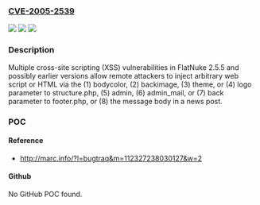 ### [CVE-2005-2539](https://cve.mitre.org/cgi-bin/cvename.cgi?name=CVE-2005-2539)
![](https://img.shields.io/static/v1?label=Product&message=n%2Fa&color=blue)
![](https://img.shields.io/static/v1?label=Version&message=n%2Fa&color=blue)
![](https://img.shields.io/static/v1?label=Vulnerability&message=n%2Fa&color=brighgreen)

### Description

Multiple cross-site scripting (XSS) vulnerabilities in FlatNuke 2.5.5 and possibly earlier versions allow remote attackers to inject arbitrary web script or HTML via the (1) bodycolor, (2) backimage, (3) theme, or (4) logo parameter to structure.php, (5) admin, (6) admin_mail, or (7) back parameter to footer.php, or (8) the message body in a news post.

### POC

#### Reference
- http://marc.info/?l=bugtraq&m=112327238030127&w=2

#### Github
No GitHub POC found.

